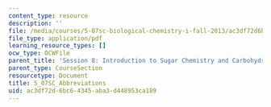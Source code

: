 ```yaml
---
content_type: resource
description: ''
file: /media/courses/5-07sc-biological-chemistry-i-fall-2013/ac3df72d6bc64345aba3d448953ca189_5_07SC_Abbreviations.pdf
file_type: application/pdf
learning_resource_types: []
ocw_type: OCWFile
parent_title: 'Session 8: Introduction to Sugar Chemistry and Carbohydrate Catabolism'
parent_type: CourseSection
resourcetype: Document
title: 5_07SC_Abbreviations
uid: ac3df72d-6bc6-4345-aba3-d448953ca189
---
```

